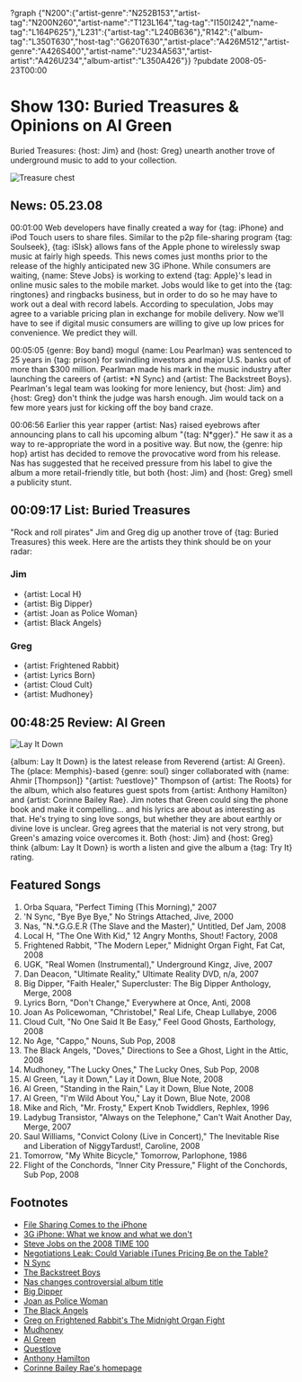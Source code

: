 ?graph {"N200":{"artist-genre":"N252B153","artist-tag":"N200N260","artist-name":"T123L164","tag-tag":"I150I242","name-tag":"L164P625"},"L231":{"artist-tag":"L240B636"},"R142":{"album-tag":"L350T630","host-tag":"G620T630","artist-place":"A426M512","artist-genre":"A426S400","artist-name":"U234A563","artist-artist":"A426U234","album-artist":"L350A426"}}
?pubdate 2008-05-23T00:00

# Show 130: Buried Treasures & Opinions on Al Green 
Buried Treasures: {host: Jim} and {host: Greg} unearth another trove of underground music to add to your collection.

![Treasure chest](http://static.soundopinions.org/images/buriedtreasures/goldcoins.jpg)

## News: 05.23.08
00:01:00 Web developers have finally created a way for {tag: iPhone} and iPod Touch users to share files. Similar to the p2p file-sharing program {tag: Soulseek}, {tag: iSlsk} allows fans of the Apple phone to wirelessly swap music at fairly high speeds. This news comes just months prior to the release of the highly anticipated new 3G iPhone. While consumers are waiting, {name: Steve Jobs} is working to extend {tag: Apple}'s lead in online music sales to the mobile market. Jobs would like to get into the {tag: ringtones} and ringbacks business, but in order to do so he may have to work out a deal with record labels. According to speculation, Jobs may agree to a variable pricing plan in exchange for mobile delivery. Now we'll have to see if digital music consumers are willing to give up low prices for convenience. We predict they will.

00:05:05 {genre: Boy band} mogul {name: Lou Pearlman} was sentenced to 25 years in {tag: prison} for swindling investors and major U.S. banks out of more than $300 million. Pearlman made his mark in the music industry after launching the careers of {artist: *N Sync} and {artist: The Backstreet Boys}. Pearlman's legal team was looking for more leniency, but {host: Jim} and {host: Greg} don't think the judge was harsh enough. Jim would tack on a few more years just for kicking off the boy band craze.

00:06:56 Earlier this year rapper {artist: Nas} raised eyebrows after announcing plans to call his upcoming album "{tag: N*gger}." He saw it as a way to re-appropriate the word in a positive way. But now, the {genre: hip hop} artist has decided to remove the provocative word from his release. Nas has suggested that he received pressure from his label to give the album a more retail-friendly title, but both {host: Jim} and {host: Greg} smell a publicity stunt.

## 00:09:17 List: Buried Treasures
"Rock and roll pirates" Jim and Greg dig up another trove of {tag: Buried Treasures} this week. Here are the artists they think should be on your radar:

### Jim
- {artist: Local H}
- {artist: Big Dipper}
- {artist: Joan as Police Woman}
- {artist: Black Angels}

### Greg
- {artist: Frightened Rabbit}
- {artist: Lyrics Born}
- {artist: Cloud Cult}
- {artist: Mudhoney}

## 00:48:25 Review: Al Green
![Lay It Down](http://is5.mzstatic.com/image/thumb/Music4/v4/f0/4e/79/f04e796a-1e5f-1526-d42d-ffe429fb1d53/source/600x600bb.jpg "99603/721275924")

{album: Lay It Down} is the latest release from Reverend {artist: Al Green}. The {place: Memphis}-based {genre: soul} singer collaborated with {name: Ahmir [Thompson]} "{artist: ?uestlove}" Thompson of {artist: The Roots} for the album, which also features guest spots from {artist: Anthony Hamilton} and {artist: Corinne Bailey Rae}. Jim notes that Green could sing the phone book and make it compelling... and his lyrics are about as interesting as that. He's trying to sing love songs, but whether they are about earthly or divine love is unclear. Greg agrees that the material is not very strong, but Green's amazing voice overcomes it. Both {host: Jim} and {host: Greg} think {album: Lay It Down} is worth a listen and give the album a {tag: Try It} rating.

## Featured Songs
1. Orba Squara, "Perfect Timing (This Morning)," 2007
2. 'N Sync, "Bye Bye Bye," No Strings Attached, Jive, 2000
3. Nas, "N.*.G.G.E.R (The Slave and the Master)," Untitled, Def Jam, 2008
4. Local H, "The One With Kid," 12 Angry Months, Shout! Factory, 2008
5. Frightened Rabbit, "The Modern Leper," Midnight Organ Fight, Fat Cat, 2008
6. UGK, "Real Women (Instrumental)," Underground Kingz, Jive, 2007
7. Dan Deacon, "Ultimate Reality," Ultimate Reality DVD, n/a, 2007
8. Big Dipper, "Faith Healer," Supercluster: The Big Dipper Anthology, Merge, 2008
9. Lyrics Born, "Don't Change," Everywhere at Once, Anti, 2008
10. Joan As Policewoman, "Christobel," Real Life, Cheap Lullabye, 2006
11. Cloud Cult, "No One Said It Be Easy," Feel Good Ghosts, Earthology, 2008
12. No Age, "Cappo," Nouns, Sub Pop, 2008
13. The Black Angels, "Doves," Directions to See a Ghost, Light in the Attic, 2008
14. Mudhoney, "The Lucky Ones," The Lucky Ones, Sub Pop, 2008
15. Al Green, "Lay it Down," Lay it Down, Blue Note, 2008
16. Al Green, "Standing in the Rain," Lay it Down, Blue Note, 2008
17. Al Green, "I'm Wild About You," Lay it Down, Blue Note, 2008
18. Mike and Rich, "Mr. Frosty," Expert Knob Twiddlers, Rephlex, 1996
19. Ladybug Transistor, "Always on the Telephone," Can't Wait Another Day, Merge, 2007
20. Saul Williams, "Convict Colony (Live in Concert)," The Inevitable Rise and Liberation of NiggyTardust!, Caroline, 2008
21. Tomorrow, "My White Bicycle," Tomorrow, Parlophone, 1986
22. Flight of the Conchords, "Inner City Pressure," Flight of the Conchords, Sub Pop, 2008

## Footnotes
- [File Sharing Comes to the iPhone](http://blog.wired.com/music/2008/05/file-sharing-co.html)
- [3G iPhone: What we know and what we don't](http://arstechnica.com/news.ars/post/20080413-3g-iphone-what-we-know-and-what-we-dont.html)
- [Steve Jobs on the 2008 TIME 100](http://www.time.com/time/specials/2007/article/0,28804,1733748_1733758_1736089,00.html)
- [Negotiations Leak: Could Variable iTunes Pricing Be on the Table?](http://blog.wired.com/music/2008/05/apple-squares-o.html)
- [N Sync](http://www.nsync-world.com/)
- [The Backstreet Boys](http://www.backstreetboys.com/)
- [Nas changes controversial album title](http://hollywoodinsider.ew.com/2008/05/nas-title-chang.html)
- [Big Dipper](http://www.mergerecords.com/store/store_detail.php?catalog_id=522)
- [Joan as Police Woman](http://www.joanaspolicewoman.com/)
- [The Black Angels](http://www.theblackangels.com/)
- [Greg on Frightened Rabbit's The Midnight Organ Fight](http://articles.chicagotribune.com/2009-01-23/entertainment/0901210284_1_songs-scott-hutchison-rabbit)
- [Mudhoney](http://www.subpop.com/artists/mudhoney)
- [Al Green](http://www.algreenmusic.com/)
- [Questlove](http://www.myspace.com/questlove)
- [Anthony Hamilton](http://www.anthonyhamilton.com/)
- [Corinne Bailey Rae's homepage](http://www.corinnebaileyrae.net/)
